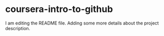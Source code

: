 # coursera-intro-to-github

I am editing the README file. Adding some more details about the project description.
